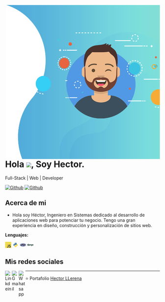 <img align="right" width="500" height="500" src="img/home-banner-bg.png">


# Hola <img src="https://github.com/thomasbnt/thomasbnt/blob/me/hi.gif" width="25px">, Soy Hector.

Full-Stack | Web | Developer

[![Github](https://img.shields.io/github/followers/hllerenaa?style=social)](https://github.com/hllerenaa)
[![Github](https://img.shields.io/github/last-commit/hllerenaa/hllerenaa)](https://github.com/hllerenaa/hllerenaa)


## Acerca de mi

- Hola soy Héctor, Ingeniero en Sistemas dedicado al desarrollo de aplicaciones web para potenciar tu negocio. Tengo una gran experiencia en diseño, construcción y personalización de sitios web.

**Lenguajes:**  

<code><img height="20" src="https://raw.githubusercontent.com/github/explore/80688e429a7d4ef2fca1e82350fe8e3517d3494d/topics/javascript/javascript.png"></code>
<code><img height="20" src="https://raw.githubusercontent.com/github/explore/80688e429a7d4ef2fca1e82350fe8e3517d3494d/topics/python/python.png"></code>
<code><img height="20" src="https://raw.githubusercontent.com/github/explore/80688e429a7d4ef2fca1e82350fe8e3517d3494d/topics/php/php.png"></code>
<code><img height="20" src="https://raw.githubusercontent.com/github/explore/80688e429a7d4ef2fca1e82350fe8e3517d3494d/topics/django/django.png"></code>

## Mis redes sociales

<a href="https://www.linkedin.com/in/hector-llerena-aguilera-465b3a13b/">
  <img align="left" alt="Linkdein" width="22px" src="https://cdn.jsdelivr.net/npm/simple-icons@v3/icons/linkedin.svg" />
</a>
<a href="mailto:hllerenaa1h@gmail.com">
  <img align="left" alt="Gmail" width="22px" src="https://img.icons8.com/fluent/48/000000/gmail.png"/>
</a>
<a href="https://api.whatsapp.com/send?phone=59399863952&text=Hola%20Hector,%20quisiera%20consultar%20">
  <img align="left" alt="Whatsapp" width="22px" src="https://img.icons8.com/android/24/000000/whatsapp.png"/>
</a>

---
⭐️ Portafolio [Hector LLerena](https://solucionados.live)
